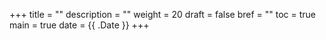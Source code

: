 +++
title = ""
description = ""
weight = 20
draft = false
bref = ""
toc = true
main = true
date = {{ .Date }}
+++
